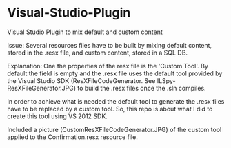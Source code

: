 # Visual-Studio-Plugin
Visual Studio Plugin to mix default and custom content

Issue:
Several resources files have to be built by mixing default content, stored in the .resx file, and custom content, stored in a SQL DB. 

Explanation:
One the properties of the resx file is the 'Custom Tool'. 
By default the field is empty and the .resx file uses the default tool provided by the Visual Studio SDK (ResXFileCodeGenerator. See ILSpy-ResXFileGenerator.JPG) to build the .resx files once the .sln compiles.

In order to achieve what is needed the default tool to generate the .resx files have to be replaced by a custom tool.
So, this repo is about what I did to create this tool using VS 2012 SDK.

Included a picture (CustomResXFileCodeGenerator.JPG) of the custom tool applied to the Confirmation.resx resource file.








